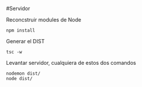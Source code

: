 #Servidor

Reconcstruir modules de Node
```
npm install

```
Generar el DIST
```
tsc -w
```
Levantar servidor, cualquiera de estos dos comandos
```
nodemon dist/
node dist/
```